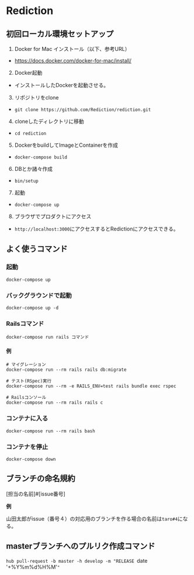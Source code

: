 # Rediction
## 初回ローカル環境セットアップ
1. Docker for Mac インストール（以下、参考URL）
  - https://docs.docker.com/docker-for-mac/install/
2. Docker起動
  - インストールしたDockerを起動させる。
3. リポジトリをclone
  - `git clone https://github.com/Rediction/rediction.git`
4. cloneしたディレクトリに移動
  - `cd rediction`
5. DockerをbuildしてImageとContainerを作成
  - `docker-compose build`
6. DBとか諸々作成
  - `bin/setup`
7. 起動
  - `docker-compose up`
8. ブラウザでプロダクトにアクセス
  - `http://localhost:3000`にアクセスするとRedictionにアクセスできる。

## よく使うコマンド
### 起動
`docker-compose up`

### バックグラウンドで起動
`docker-compose up -d`

### Railsコマンド
`docker-compose run rails コマンド`

#### 例
```
# マイグレーション
docker-compose run --rm rails rails db:migrate

# テスト(RSpec)実行
docker-compose run --rm -e RAILS_ENV=test rails bundle exec rspec

# Railsコンソール
docker-compose run --rm rails rails c
```

### コンテナに入る
`docker-compose run --rm rails bash`

### コンテナを停止
`docker-compose down`

## ブランチの命名規約
[担当の名前]#[issue番号]

**例**

山田太郎がissue（番号４）の対応用のブランチを作る場合の名前は`taro#4`になる。

## masterブランチへのプルリク作成コマンド
`hub pull-request -b master -h develop -m "RELEASE `date '+%Y%m%d%H%M'`"`

